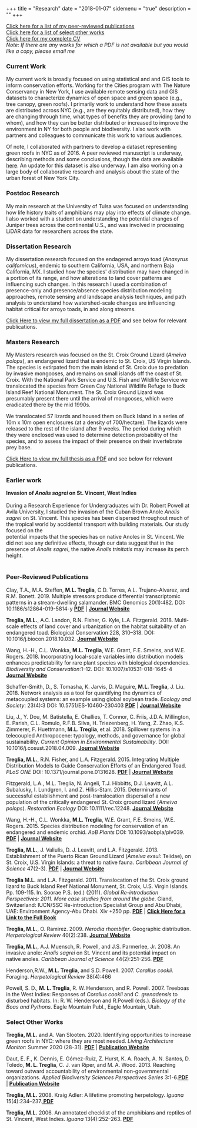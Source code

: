 +++
title = "Research"
date = "2018-01-07"
sidemenu = "true"
description = ""
+++

[Click here for a list of my peer-reviewed publications](#publications)<br/>
[Click here for a list of select other works](#other_works)<br/>
[Click here for my complete CV](../about/TregliaCV.pdf)<br/>
*Note: If there are any works for which a PDF is not available but you would like a copy, please email me*

### Current Work
My current work is broadly focused on using statistical and and GIS tools to inform conservation efforts. Working for the Cities program with The Nature Conservancy in New York, I use available remote sensing data and GIS datasets to characterize dynamics of open space and green space (e.g., tree canopy, green roofs). I primarily work to understand how these assets are distributed across NYC (e.g., are they equitably distributed), how they are changing through time, what types of benefits they are providing (and to whom), and how they can be better distributed or increased to improve the environment in NY for both people and biodiversity. I also work with partners and colleagues to communicate this work to various audiences.

Of note, I collaborated with partners to develop a dataset representing green roofs in NYC as of 2016. A peer reviewed manuscript is underway, describing methods and some conclusions, though the data are available <a href="https://zenodo.org/record/1469674" target="_About">here</a>. An update for this dataset is also underway. I am also working on a large body of collaborative research and analysis about the state of the urban forest of New York City. 
<br />

### Postdoc Research
My main research at the University of Tulsa was focused on understanding how life history traits of amphibians may play into effects of climate change. I also worked with a student on understanding the potential changes of Juniper trees across the continental U.S., and was involved in processing LiDAR data for researchers across the state.
<br />

### Dissertation Research    
My dissertation research  focused on the endagered arroyo toad (<i>Anaxyrus californicus</i>), endemic to southern California, USA, and northern Baja California, MX. I studied  how the species' distribution may have changed in a portion of its range, and how alterations to land cover patterns are influencing such changes. In this research I used a combination of presence-only and presence/absence species distribution modeling approaches, remote sensing and landscape analysis techniques, and path analysis to understand how watershed-scale changes are influencing habitat critical for arroyo toads, in and along streams.    

<a href="Treglia2014_Dissertation.pdf">Click Here to view my full dissertation as a PDF</a> and see below for relevant publications.<br />


### Masters Research  
My Masters research was focused on the St. Croix Ground Lizard (<i>Ameiva polops</i>), an endangered lizard that is endemic to St. Croix, US Virgin Islands. The species is extirpated from the main island of St. Croix due to predation by invasive mongooses, and remains on small islands off the coast of St. Croix. With the National Park Service and U.S. Fish and Wildlife Service we translocated the species from Green Cay National Wildlife Refuge to Buck Island Reef National Monument. The  St. Croix Ground Lizard was presumably present there until the arrival of mongooses, which were eradicated there by the mid 1990s. </p>    
    
We translocated 57 lizards and housed them on Buck Island in a series of 10m x 10m open enclosures (at a density of 700/hectare). The lizards were released to the rest of the island after 9 weeks. The period during which they were enclosed was used to determine detection probability of the species, and to assess the impact of their presence on their invertebrate prey base.   

<a href="Treglia2010_Thesis.pdf">Click Here to view my full thesis as a PDF</a> and see below for relevant publications.<br />


### Earlier work
<b>Invasion of <i>Anolis sagrei</i> on St. Vincent, West Indies</b><br />    
During a Research Experience for Undergraduates with Dr. Robert Powell at Avila University, I studied the invasion of the Cuban Brown Anole <i>Anolis sagrei</i> on St. Vincent. This species has been dispersed throughout much of the tropical world by accidental transport with building materials. Our study focused on the    
potential impacts that the species has on native Anoles in St. Vincent. We did not see any definitive effects, though our data suggest that in the presence of <i>Anolis sagrei</i>, the native <i>Anolis trinitatis</i> may increase its perch height.    
<br />  

### <a name="publications"></a>Peer-Reviewed Publications
<p>Clay, T.A., M.A. Steffen, <strong>M.L. Treglia</strong>, C.D. Torres, A.L. Trujano-Alvarez, and R.M. Bonett. 2019. Multiple stressors produce differential transcriptomic patterns in a stream-dwelling salamander. BMC Genomics 20(1):482. DOI: 10.1186/s12864-019-5814-y <a href="Clayetal2019_BMCGenomics.pdf"><strong>PDF</strong></a> | <strong><a href="https://bmcgenomics.biomedcentral.com/articles/10.1186/s12864-019-5814-y" target="_About">Journal Website</a></strong></p> 

<p><strong>Treglia, M.L.</strong>, A.C. Landon, R.N. Fisher, G. Kyle, L.A. Fitzgerald. 2018. Multi-scale effects of land cover and urbanization on the habitat suitability of an endangered toad. Biological Conservation 228, 310–318. DOI: 10.1016/j.biocon.2018.10.032. <strong><a href="https://www.sciencedirect.com/science/article/abs/pii/S0006320718309601?via%3Dihub" target="_About">Journal Website</a></strong></p>

<p>Wang, H.-H., C.L. Wonkka, <strong>M.L. Treglia</strong>, W.E. Grant, F.E. Smeins, and W.E. Rogers. 2018. Incorporating local-scale variables into distribution models enhances predictability for rare plant species with biological dependencies. <i>Biodiversity and Conservation</i>:1–12. DOI: 10.1007/s10531-018-1645-4 <strong><a href="https://link.springer.com/article/10.1007%2Fs10531-018-1645-4" target="_About">Journal Website</a></strong></p>

<p>Schaffer-Smith, D., S. Tomasha, K. Jarvis, D. Maguire, <strong>M.L. Treglia</strong>, J. Liu. 2018. Network analysis as a tool for quantifying the dynamics of metacoupled systems: an example using global soybean trade. <i>Ecology and Society</i>: 23(4):3 DOI: 10.5751/ES-10460-230403 <a href="Schaffer-Smith_etal2018_EandSociety_Metacoupling.pdf"><strong>PDF</strong></a> | <strong><a href="https://www.ecologyandsociety.org/vol23/iss4/art3/ target="_About">Journal Website</a></strong></p>

<p>Liu, J., Y. Dou, M. Batistella, E. Challies, T. Connor, C. Friis, J.D.A. Millington, E. Parish, C.L. Romulo, R.F.B. Silva, H. Triezenberg, H. Yang, Z. Zhao, K.S. Zimmerer, F. Huettmann, <strong>M.L. Treglia</strong>, et al. 2018. Spillover systems in a telecoupled Anthropocene: typology, methods, and governance for global sustainability. <i>Current Opinion in Environmental Sustainability</i>. DOI: 10.1016/j.cosust.2018.04.009. <strong><a href="https://www.sciencedirect.com/science/article/abs/pii/S187734351730283X?via%3Dihub" target="_About">Journal Website</a></strong></p>

<p><strong>Treglia, M.L.</strong>, R.N. Fisher, and L.A. Fitzgerald. 2015. Integrating Multiple Distribution Models to Guide Conservation Efforts of an Endangered Toad. <i>PLoS ONE</i> DOI: 10.1371/journal.pone.0131628. <strong><a href="Treglia_etal2015_PLoSONE_ATDistributionModel.pdf">PDF</strong></a> | <strong><a href="http://journals.plos.org/plosone/article?id=10.1371/journal.pone.0131628" target="_About">Journal Website </a></strong></p>

<p>Fitzgerald, L.A., M.L. Treglia, N. Angeli, T.J. Hibbitts, D.J. Leavitt, A.L. Subalusky, I. Lundgren, I. and Z. Hillis-Starr. 2015. Determinants of successful establishment and post-translocation dispersal of a new population of the critically endangered St. Croix ground lizard (<i>Ameiva polops</i>). <i>Restoration Ecology</i> DOI: 10.1111/rec.12248. <strong><a href="http://onlinelibrary.wiley.com/doi/10.1111/rec.12248/abstract" target="_About">Journal Website</a></strong></p>

<p>Wang, H.-H., C.L. Wonkka, <strong>M.L. Treglia</strong>, W.E. Grant, F.E. Smeins, W.E. Rogers. 2015. Species distribution modeling for conservation of an endangered and endemic orchid. <i>AoB Plants</i> DOI: 10.1093/aobpla/plv039. <a href="Wang_etal2015_AoBPlants_LadiesTresses.pdf"><strong>PDF</strong></a> | <strong><a href="http://aobpla.oxfordjournals.org/content/7/plv039" target="_About">Journal Website</a></strong></p>


<p><strong>Treglia, M.L.</strong>, J. Valiulis, D. J. Leavitt, and L.A. Fitzgerald. 2013. Establishment of the Puerto Rican Ground Lizard (<i>Ameiva exsul</i>: Teiidae), on St. Croix, U.S. Virgin Islands: a threat to native fauna. <i>Caribbean Journal of Science</i> 47(2-3). <a href="Treglia_etal2013_CaribJSci_Ameiva_exsul.pdf"><strong>PDF</strong></a> | <strong><a href="http://caribjsci.org/.org">Journal Website</a></strong></p>


<p><strong>Treglia M.L.</strong> and L.A. Fitzgerald. 2011. Translocation of the St. Croix ground lizard to Buck Island Reef National Monument, St. Croix, U.S. Virgin Islands. Pp. 109-115. In. Soorae P.S. (ed.) (2011). <i>Global Re-introduction Perspectives: 2011. More case studies from around the globe</i>. Gland, Switzerland: IUCN/SSC Re-introduction Specialist Group and Abu Dhabi, UAE: Environment Agency-Abu Dhabi. Xiv +250 pp. <a href="TregliaFitzgerald2011_RSGBook_Ameiva_polops.pdf"><strong>PDF</strong></a> | <strong><a href="http://www.iucnsscrsg.org/index.php?option=com_content&view=article&id=192&Itemid=587">Click Here for a Link to the Full Book</a></strong></p>

<p><strong>Treglia, M.L.</strong>, O. Ramirez. 2009. <i>Nerodia rhombifer</i>. Geographic distribution. <i>Herpetological Review</i> 40(2):238. <strong><a href="https://ssarherps.org/herpetological-review-pdfs/">Journal Website</a></strong></p>

<p><strong>Treglia, M.L.</strong>, A.J. Muensch, R.
Powell, and J.S. Parmerlee, Jr. 2008. An invasive anole: <i>Anolis
sagrei</i> on St. Vincent and its potential impact on native
anoles. <i>Caribbean Journal of Science</i> 44(2):251-256. <a href="Treglia_etal2008_CaribJSci_Anolis_sagrei.pdf"><strong>PDF</strong></a></p>

<p>Henderson,R.W., <strong>M.L. Treglia</strong>,
and S.D. Powell. 2007. <i>Corallus cookii</i>. Foraging.
<i>Herpetological Review</i> 38(4):466</p>

<p>Powell, S. D., <strong>M. L. Treglia</strong>, R.
W. Henderson, and R. Powell. 2007. Treeboas in the West Indies:
Responses of <i>Corallus cookii</i> and <i>C.
grenadensis</i> to disturbed habitats. In: R. W. Henderson and
R.Powell (eds.). <i>Biology of the Boas and Pythons</i>. Eagle Mountain Publ.,
Eagle Mountain, Utah.</p>


### <a name="other_works"></a>Select Other Works
<p><strong>Treglia, M.L.</strong> and A. Van Slooten. 2020. Identifying opportunities to increase green roofs in NYC: where they are most needed. <i>Living Architecture Monitor</i>: Summer 2020 (28-31). <strong><a href=Treglia_VanSlooten_LAM.pdf>PDF</a></strong> | <strong><a href="https://livingarchitecturemonitor.com/" target="_About">Publication Website</a></strong></p>

<p>Daut, E. F., K. Dennis, E. Gómez-Ruiz, Z. Hurst, K. A. Roach, A. N. Santos, D. Toledo, <strong>M. L. Treglia</strong>, C. J. van Riper, and M. A. Wood. 2013. Reaching toward outward accountability of environmental non-governmental organizations. <i>Applied Biodiversity Sciences Perspectives Series</i> 3:1-6.<strong><a href="Daut_etal_2013_ABS.pdf">PDF</a></strong> | <strong><a href="https://biodiversity.tamu.edu/communications/perspectives-series/" target="_About">Publication Website</a></strong></p>

<p><strong>Treglia, M.L.</strong> 2008. Kraig Adler:
A lifetime promoting herpetology. <i>Iguana</i> 15(4):234&ndash;237.<a href="Treglia-AdlerProfile.pdf"><strong> PDF</strong></a>
</p>

<p><strong>Treglia, M.L.</strong> 2006. An annotated
checklist of the amphibians and reptiles of St. Vincent, West Indies.
<i>Iguana</i> 13(4):252&ndash;263. <strong><a href="Treglia_Iguana13.4_252_263.pdf" ="">PDF</a></strong></p>